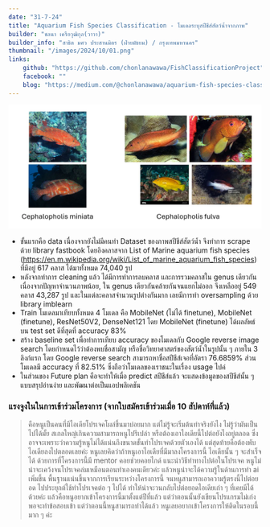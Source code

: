 ```yaml
---
date: "31-7-24"
title: "Aquarium Fish Species Classification - โมเดลระบุสปีชีส์สัตว์น้ำจากภาพ"
builder: "ชลนา เครือวุฒิกุล(วาวา)"
builder_info: "สาธิต มศว ประสานมิตร (ฝ่ายมัธยม) / กรุงเทพมหานคร"
thumbnail: "/images/2024/10/01.png"
links:
    github: "https://github.com/chonlanawawa/FishClassificationProject"
    facebook: ""
    blog: "https://medium.com/@chonlanawawa/aquarium-fish-species-classification-cd8fe60ab02a"
---
```


![image](/images/2024/10/01.png)

- ขั้นแรกคือ data เนื่องจากยังไม่มีคนทำ Dataset ของภาพสปีชีส์สัตว์น้ำ จึงทำการ scrape ด้วย library fastbook โดยอิงคลาสจาก List of Marine aquarium fish species (https://en.m.wikipedia.org/wiki/List_of_marine_aquarium_fish_species) ที่มีอยู่ 617 คลาส ได้มาทั้งหมด 74,040 รูป
- หลังจากทำการ cleaning แล้ว ได้มีการทำการลบคลาส และการรวมคลาสใน genus เดียวกัน เนื่องจากปัญหาจำนวนภาพน้อย, ใน genus เดียวกันคล้ายกันจนแยกไม่ออก จึงเหลืออยู่ 549 คลาส 43,287 รูป และในแต่ละคลาสจำนวนรูปต่างกันมาก เลยมีการทำ oversampling ด้วย library imblearn
- Train โมเดลมาเทียบทั้งหมด 4 โมเดล คือ MobileNet (ไม่ได้ finetune), MobileNet (finetune), ResNet50V2, DenseNet121 โดย MobileNet (finetune) ได้ผลลัพธ์บน test set ดีที่สุดที่ accuracy 83%
- สร้าง baseline set เพื่อทำการเทียบ accuracy ของโมเดลกับ Google reverse image search โดยกำหนดไว้ว่าต้องพบชื่อสามัญ หรือชื่อวิทยาศาสตร์ของสัตว์น้ำในรูปนั้น ๆ ภายใน 3 ลิงก์แรก โดย Google reverse search สามารถหาชื่อสปีชีส์เจอที่อัตรา 76.6859% ส่วนโมเดลมี accuracy ที่ 82.51% ซึ่งถือว่าโมเดลของเราชนะในเรื่อง usage ไปค่
- ในส่วนของ Future plan คือจะทำให้เมื่อ predict สปีชีส์แล้ว จะแสดงข้อมูลของสปีชีส์นั้น ๆ แบบสรุปอ่านง่าย และพัฒนาต่อเป็นแอปพลิเคชัน


### แรงจูงในในการเข้าร่วมโครงการ (จากใบสมัครเข้าร่วมเมื่อ 10 สัปดาห์ที่แล้ว)

> คือหนูเป็นคนที่มีไอเดียโปรเจคโผล่ขึ้นมาบ่อยมาก แต่ไม่รู้จะเริ่มต้นทำจริงยังไง ไม่รู้ว่ามันเป็นไปได้มั้ย สเกลใหญ่เกินความสามารถหนูไปรึเปล่า หรือต้องเอาไอเดียนี้ไปต่อยังไงอยู่ตลอด ซึ่งอาจจะเพราะว่าความรู้หนูไม่ได้แน่นถึงขนาดขั้นทำโปรเจคด้วยตัวเองได้ แต่สุดท้ายคือต้องพับไอเดียลงไปตลอดเลยค่ะ หนูเลยคิดว่าถ้าหนูเอาไอเดียที่มีมาลงโครงการนี้ ไอเดียนั้น ๆ จะสำเร็จได้ ด้วยการที่โครงการนี้มี mentor คอยช่วยคอยไกด์ แนะนำวิธีทำทางไปต่อในโปรเจค หนูไม่น่าจะเคว้งจนโปรเจคล่มเหมือนตอนทำเองคนเดียวค่ะ แล้วหนูน่าจะได้ความรู้ในด้านการทำ ai เพิ่มขึ้น พื้นฐานแน่นขึ้นจากการเรียนระหว่างโครงการนี้ จนหนูสามารถเอาความรู้ตรงนี้ไปต่อยอด ไปประยุกต์ใช้ทำโปรเจคต่อ ๆ ไปได้ ทำให้น่าจะวนกลับไปต่อยอดไอเดียเก่า ๆ ที่เคยมีได้ด้วยค่ะ แล้วคือหนูอยากเข้าโครงการนี้มาตั้งแต่ปีที่แล้ว แต่ว่าตอนนั้นยังเขียนโปรแกรมไม่เก่งพอจะทำข้อสอบเข้า แต่ว่าตอนนี้หนูสามารถทำได้แล้ว หนูเลยอยากเข้าโครงการให้ติดในรอบนี้มาก ๆ ค่ะ
    